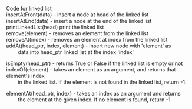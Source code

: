 Code for linked list  
insertAtFront(data) - insert a node at head of the linked list  
insertAtEnd(data) - insert a node at the end of the linked list  
printLinkedList(head) print the linked list  
remove(element) - removes an element from the linked list  
removeAt(index) - removes an element at index from the linked list  
addAt(head_ptr, index, element) - insert new node with 'element' as  
&emsp;&emsp; data into head_ptr linked list at the index 'index'  
  
isEmpty(head_ptr) - returns True or False if the linked list is empty or not  
indexOf(element) - takes an element as an argument, and returns that element's index  
&emsp;&emsp; in the linked list. If the element is not found in the linked list, return -1.  

elementAt(head_ptr, index) - takes an index as an argument and returns  
&emsp;&emsp; the element at the given index. If no element is found, return -1.

